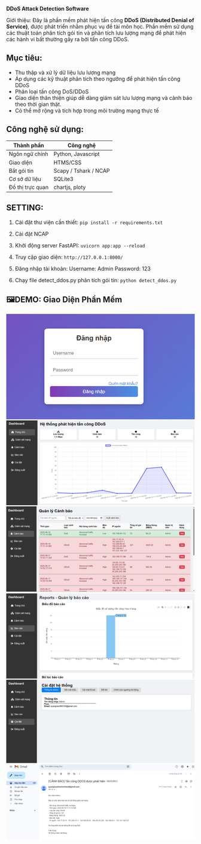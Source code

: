 **DDoS Attack Detection Software**

Giới thiệu:
Đây là phần mềm phát hiện tấn công **DDoS (Distributed Denial of Service)**, được phát triển nhằm phục vụ 
đề tài môn học. Phần mềm sử dụng các thuật toán phân tích gói tin và phân tích lưu lượng mạng để 
phát hiện các hành vi bất thường gây ra bởi tấn công DDoS.

## Mục tiêu:
- Thu thập và xử lý dữ liệu lưu lượng mạng
- Áp dụng các kỹ thuật phân tích theo ngưỡng để phát hiện tấn công DDoS
- Phân loại tấn công DoS/DDoS
- Giao diện thân thiện giúp dễ dàng giám sát lưu lượng mạng và cảnh báo theo thời gian thật.
- Có thể mở rộng và tích hợp trong môi trường mạng thực tế

## Công nghệ sử dụng:
 Thành phần       | Công nghệ                
------------------|--------------------------
 Ngôn ngữ chính   | Python, Javascript                   
 Giao diện        | HTMS/CSS                     
 Bắt gói tin      | Scapy / Tshark / NCAP    
 Cơ sở dữ liệu    | SQLite3                               
 Đồ thị trực quan | chartjs, ploty 

## SETTING:
 
 1. Cài đặt thư viện cần thiết:
 `pip install -r requirements.txt`
    
 2. Cài đặt NCAP
    
 3. Khởi động server FastAPI:
    `uvicorn app:app --reload`

 4. Truy cập giao diện:
  `http://127.0.0.1:8000/`

 5. Đăng nhập tài khoản:
    Username: Admin
    Password: 123

 6. Chạy file detect_ddos.py phân tích gói tin:
   `python detect_ddos.py`

## 🖼️DEMO: Giao Diện Phần Mềm

![Giao diện Login](static/assets/Login.png)
![Giao diện Login](static/assets/Main.png)
![Giao diện Login](static/assets/Alert.png)
![Giao diện Login](static/assets/Report.png)
![Giao diện Login](static/assets/Setting.png)
![Giao diện Login](static/assets/gmail.png)

 

